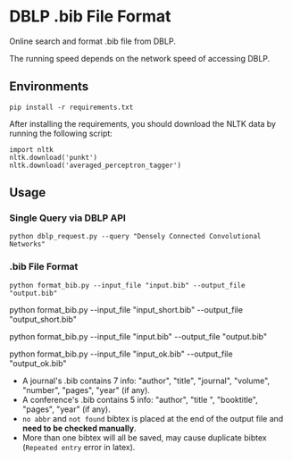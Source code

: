 # DBLP .bib File Format

Online search and format .bib file from DBLP.

The running speed depends on the network speed of accessing DBLP.

## Environments

```
pip install -r requirements.txt
```

After installing the requirements, you should download the NLTK data by running the following script:

```
import nltk
nltk.download('punkt')
nltk.download('averaged_perceptron_tagger')
```
## Usage

### Single Query via DBLP API

```
python dblp_request.py --query "Densely Connected Convolutional Networks"
```

### .bib File Format

```
python format_bib.py --input_file "input.bib" --output_file "output.bib"
```

python format_bib.py --input_file "input_short.bib" --output_file "output_short.bib"


python format_bib.py --input_file "input.bib" --output_file "output.bib"


python format_bib.py --input_file "input_ok.bib" --output_file "output_ok.bib"


- A journal's .bib contains 7 info: "author", "title", "journal", "volume", "number", "pages", "year" (if any).
- A conference's .bib contains 5 info: "author", "title ", "booktitle", "pages", "year" (if any).
- `no abbr` and `not found` bibtex is placed at the end of the output file and **need to be checked manually**.
- More than one bibtex will all be saved, may cause duplicate bibtex (`Repeated entry` error in latex).